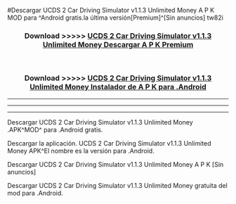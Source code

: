 #Descargar UCDS 2 Car Driving Simulator v1.1.3 Unlimited Money  A P K MOD para ^Android gratis.la última versión[Premium]^[Sin anuncios] tw82i



<div align="center">
<h3>Download >>>>> <a href="https://es-web.web.app/?es= UCDS 2 Car Driving Simulator v1.1.3 Unlimited Money ">UCDS 2 Car Driving Simulator v1.1.3 Unlimited Money  Descargar A P K Premium</a></h3><br>

<h3>Download >>>>> <a href="https://es-web.web.app/?es= UCDS 2 Car Driving Simulator v1.1.3 Unlimited Money ">UCDS 2 Car Driving Simulator v1.1.3 Unlimited Money  Instalador de A P K para .Android</a></h3>
</div>


----------------------------------------------------------

----------------------------------------------------------

----------------------------------------------------------

Descargar UCDS 2 Car Driving Simulator v1.1.3 Unlimited Money  .APK^MOD^ para .Android gratis.

Descargar la aplicación. UCDS 2 Car Driving Simulator v1.1.3 Unlimited Money  APK^El nombre es la versión para .Android.

Descargar UCDS 2 Car Driving Simulator v1.1.3 Unlimited Money  A P K [Sin anuncios]

Descargar UCDS 2 Car Driving Simulator v1.1.3 Unlimited Money  gratuita del mod para .Android.